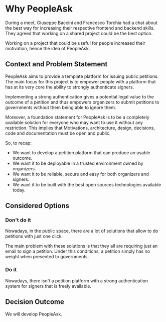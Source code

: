 # Why PeopleAsk

During a meet, Giuseppe Baccini and Francesco Torchia had a chat about
the best way for increasing their respective frontend and backend skills.
They agreed that working on a shared project could be the best option.

Working on a project that could be useful for people increased
their motivation, hence the idea of PeopleAsk.

## Context and Problem Statement

PeopleAsk aims to provide a template platform for issuing public petitions.
The main focus for this project is to empower people with a platform that has
at its very core the ability to strongly authenticate signers.

Implementing a strong authentication gives a potential legal value to the
outcome of a petition and thus empowers organizers to submit petitions
to governments without them being able to ignore them.

Moreover, a foundation statement for PeopleAsk is to be a completely
available solution for everyone who may want to use it without any restriction.
This implies that Motivations, architecture, design, decisions,
code and documentation must be open and public.

So, to recap:

- We want to develop a petition platform that can produce an usable outcome.
- We want it to be deployable in a trusted environment owned by organizers.
- We want it to be reliable, secure and easy for both organizers and signers.
- We want it to be built with the best open sources technologies available
today.

## Considered Options

### Don't do it

Nowadays, in the public space, there are a lot of solutions that allow
to do petitions with just one click.

The main problem with these solutions is that they all are requiring
just an email to sign a petition.
Under this conditions, a petition simply has no weight when presented to
governments.

### Do it

Nowadays, there isn't a petition platform with a strong authentication
system for signers that is freely available.

## Decision Outcome

We will develop PeopleAsk.
